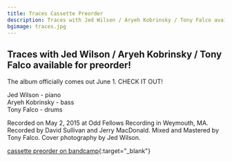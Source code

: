 ```yaml
---
title: Traces Cassette Preorder
description: Traces with Jed Wilson / Aryeh Kobrinsky / Tony Falco available for preorder!
bgimage: traces.jpg
---
```

## Traces with Jed Wilson / Aryeh Kobrinsky / Tony Falco available for preorder!

The album officially comes out June 1. CHECK IT OUT! 

Jed Wilson - piano  
Aryeh Kobrinsky - bass  
Tony Falco - drums 

Recorded on May 2, 2015 at Odd Fellows Recording in Weymouth, MA. Recorded by David Sullivan and Jerry MacDonald. Mixed and Mastered by Tony Falco. Cover photography by Jed Wilson.

[cassette preorder on bandcamp](https://tonyfalco.bandcamp.com/album/traces){:target="_blank"}